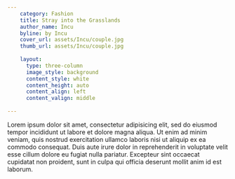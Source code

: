 ```yaml
---
    category: Fashion
    title: Stray into the Grasslands
    author_name: Incu
    byline: by Incu
    cover_url: assets/Incu/couple.jpg
    thumb_url: assets/Incu/couple.jpg
    
    layout:
      type: three-column
      image_style: background
      content_style: white
      content_height: auto
      content_align: left 
      content_valign: middle 
        
---
```



Lorem ipsum dolor sit amet, consectetur adipisicing elit, sed do eiusmod tempor incididunt ut labore et dolore magna aliqua. Ut enim ad minim veniam, quis nostrud exercitation ullamco laboris nisi ut aliquip ex ea commodo consequat. Duis aute irure dolor in reprehenderit in voluptate velit esse cillum dolore eu fugiat nulla pariatur. Excepteur sint occaecat cupidatat non proident, sunt in culpa qui officia deserunt mollit anim id est laborum.